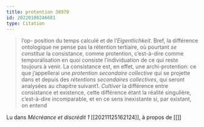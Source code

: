 ```yaml
---
title: protention 38970
id: 20220108246681
type: Citation
---
```


> l’op- position du temps calculé et de l’*Eigentlichkeit*. Bref, la différence ontologique ne pense pas la rétention tertiaire, où pourtant *se constitue* la consistance, comme protention, c’est-à-dire comme temporalisation en quoi consiste l’individuation de ce qui reste toujours à venir. La consistance est, en effet, une archi-protention: ce que j’appellerai une *protention secondaire collective* qui se projette dans et depuis des *rétentions secondaires collectives*, qui seront analysées au chapitre suivant1. *Cultiver* la différence entre consistance et existence, cette différence étant la réalité singulière, c’est-à-dire incomparable, et en ce sens inexistante si, par existant, on entend

Lu dans *Mécréance et discrédit 1* [[20211125162124]], à propos de [[]]